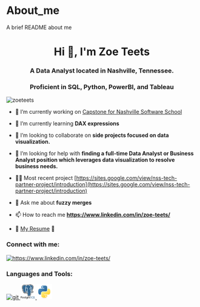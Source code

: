 # About_me
A brief README about me

<h1 align="center">Hi 👋, I'm Zoe Teets</h1>
<h3 align="center">A Data Analyst located in Nashville, Tennessee.</h3>
<h3 align="center">Proficient in SQL, Python, PowerBI, and Tableau</h3>

<p align="left"> <img src="https://komarev.com/ghpvc/?username=zoeteets&label=Profile%20views&color=0e75b6&style=flat" alt="zoeteets" /> </p>

- 🔭 I’m currently working on [Capstone for Nashville Software School](https://github.com/zoeteets/capstone)

- 🌱 I’m currently learning **DAX expressions**

- 👯 I’m looking to collaborate on **side projects focused on data visualization.**

- 🤝 I’m looking for help with **finding a full-time Data Analyst or Business Analyst position which leverages data visualization to resolve business needs.**

- 👨‍💻 Most recent project [https://sites.google.com/view/nss-tech-partner-project/introduction](https://sites.google.com/view/nss-tech-partner-project/introduction)

- 💬 Ask me about **fuzzy merges**

- 📫 How to reach me **https://www.linkedin.com/in/zoe-teets/**

- :floppy_disk: [My Resume](https://github.com/zoeteets/About_me/blob/main/Zoe%20Teets%20Resume.pdf) :eyes:

<h3 align="left">Connect with me:</h3>
<p align="left">
<a href="https://linkedin.com/in/https://www.linkedin.com/in/zoe-teets/" target="blank"><img align="center" src="https://raw.githubusercontent.com/rahuldkjain/github-profile-readme-generator/master/src/images/icons/Social/linked-in-alt.svg" alt="https://www.linkedin.com/in/zoe-teets/" height="30" width="40" /></a>
</p>

<h3 align="left">Languages and Tools:</h3>
<p align="left"> <a href="https://git-scm.com/" target="_blank" rel="noreferrer"> <img src="https://www.vectorlogo.zone/logos/git-scm/git-scm-icon.svg" alt="git" width="40" height="40"/> </a> <a href="https://www.postgresql.org" target="_blank" rel="noreferrer"> <img src="https://raw.githubusercontent.com/devicons/devicon/master/icons/postgresql/postgresql-original-wordmark.svg" alt="postgresql" width="40" height="40"/> </a> <a href="https://www.python.org" target="_blank" rel="noreferrer"> <img src="https://raw.githubusercontent.com/devicons/devicon/master/icons/python/python-original.svg" alt="python" width="40" height="40"/> </a> </p>
